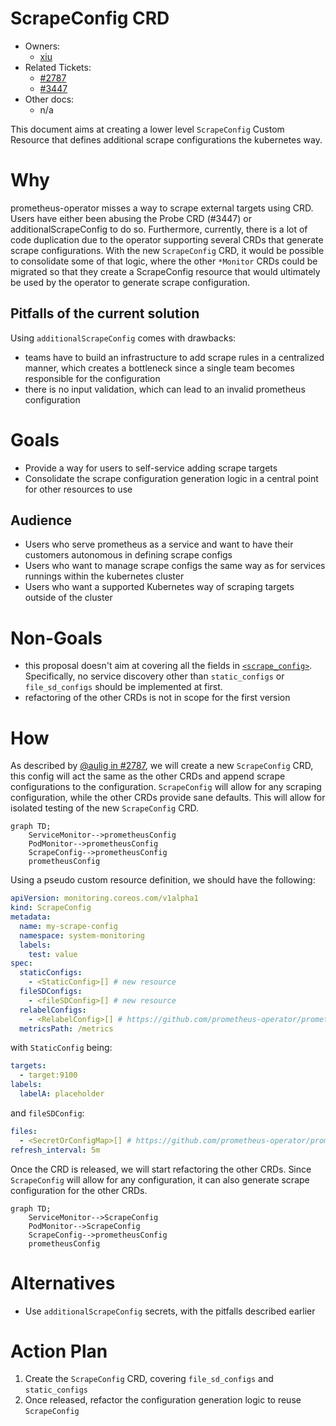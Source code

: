 # ScrapeConfig CRD
* Owners:
  * [xiu](https://github.com/xiu)
* Related Tickets:
  * [#2787](https://github.com/prometheus-operator/prometheus-operator/issues/2787)
  * [#3447](https://github.com/prometheus-operator/prometheus-operator/issues/3447)
* Other docs:
  * n/a

This document aims at creating a lower level `ScrapeConfig` Custom Resource that defines additional scrape configurations the kubernetes way.

# Why

prometheus-operator misses a way to scrape external targets using CRD. Users have either been abusing the Probe CRD (#3447) or additionalScrapeConfig to do so.
Furthermore, currently, there is a lot of code duplication due to the operator supporting several CRDs that generate scrape configurations. With the new `ScrapeConfig` CRD, it would be possible to consolidate some of that logic, where the other `*Monitor` CRDs could be migrated so that they create a ScrapeConfig resource that would ultimately be used by the operator to generate scrape configuration.

## Pitfalls of the current solution

Using `additionalScrapeConfig` comes with drawbacks:
* teams have to build an infrastructure to add scrape rules in a centralized manner, which creates a bottleneck since a single team becomes responsible for the configuration
* there is no input validation, which can lead to an invalid prometheus configuration

# Goals
* Provide a way for users to self-service adding scrape targets
* Consolidate the scrape configuration generation logic in a central point for other resources to use

## Audience
* Users who serve prometheus as a service and want to have their customers autonomous in defining scrape configs
* Users who want to manage scrape configs the same way as for services runnings within the kubernetes cluster
* Users who want a supported Kubernetes way of scraping targets outside of the cluster
# Non-Goals
* this proposal doesn't aim at covering all the fields in [`<scrape_config>`](https://prometheus.io/docs/prometheus/latest/configuration/configuration/#scrape_config). Specifically, no service discovery other than `static_configs` or `file_sd_configs` should be implemented at first.
* refactoring of the other CRDs is not in scope for the first version

# How

As described by [@aulig in #2787](https://github.com/prometheus-operator/prometheus-operator/issues/2787#issuecomment-559776221), we will create a new `ScrapeConfig` CRD, this config will act the same as the other CRDs and append scrape configurations to the configuration. `ScrapeConfig` will allow for any scraping configuration, while the other CRDs provide sane defaults. This will allow for isolated testing of the new `ScrapeConfig` CRD.

```mermaid
graph TD;
    ServiceMonitor-->prometheusConfig
    PodMonitor-->prometheusConfig
    ScrapeConfig-->prometheusConfig
    prometheusConfig
```

Using a pseudo custom resource definition, we should have the following:

```yaml
apiVersion: monitoring.coreos.com/v1alpha1
kind: ScrapeConfig
metadata:
  name: my-scrape-config
  namespace: system-monitoring
  labels:
    test: value
spec:
  staticConfigs:
    - <StaticConfig>[] # new resource
  fileSDConfigs:
    - <fileSDConfig>[] # new resource
  relabelConfigs:
    - <RelabelConfig>[] # https://github.com/prometheus-operator/prometheus-operator/blob/e4e27052f57040f073c6c1e4aedaecaaec77d170/pkg/apis/monitoring/v1/types.go#L1150
  metricsPath: /metrics
```

with `StaticConfig` being:

```yaml
targets:
  - target:9100
labels:
  labelA: placeholder
```

and `fileSDConfig`:

```yaml
files:
  - <SecretOrConfigMap>[] # https://github.com/prometheus-operator/prometheus-operator/blob/e4e27052f57040f073c6c1e4aedaecaaec77d170/pkg/apis/monitoring/v1/types.go#L1644
refresh_interval: 5m
```

Once the CRD is released, we will start refactoring the other CRDs. Since `ScrapeConfig` will allow for any configuration, it can also generate scrape configuration for the other CRDs.

```mermaid
graph TD;
    ServiceMonitor-->ScrapeConfig
    PodMonitor-->ScrapeConfig
    ScrapeConfig-->prometheusConfig
    prometheusConfig
```

# Alternatives
* Use `additionalScrapeConfig` secrets, with the pitfalls described earlier

# Action Plan
1. Create the `ScrapeConfig` CRD, covering `file_sd_configs` and `static_configs`
2. Once released, refactor the configuration generation logic to reuse `ScrapeConfig`
